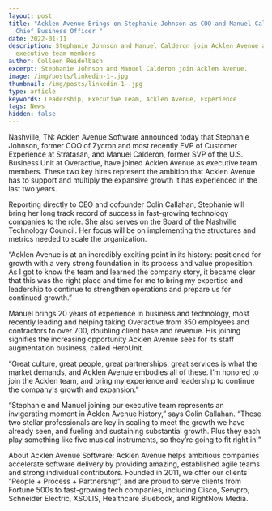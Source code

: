 ```yaml
---
layout: post
title: "Acklen Avenue Brings on Stephanie Johnson as COO and Manuel Calderon as
  Chief Business Officer "
date: 2022-01-11
description: Stephanie Johnson and Manuel Calderon join Acklen Avenue as
  executive team members
author: Colleen Reidelbach
excerpt: Stephanie Johnson and Manuel Calderon join Acklen Avenue.
image: /img/posts/linkedin-1-.jpg
thumbnail: /img/posts/linkedin-1-.jpg
type: article
keywords: Leadership, Executive Team, Acklen Avenue, Experience
tags: News
hidden: false
---
```

Nashville, TN: Acklen Avenue Software announced today that Stephanie Johnson, former COO of Zycron and most recently EVP of Customer Experience at Stratasan, and Manuel Calderon, former SVP of the U.S. Business Unit at Overactive, have joined Acklen Avenue as executive team members. These two key hires represent the ambition that Acklen Avenue has to support and multiply the expansive growth it has experienced in the last two years. 

Reporting directly to CEO and cofounder Colin Callahan, Stephanie will bring her long track record of success in fast-growing technology companies to the role. She also serves on the Board of the Nashville Technology Council. Her focus will be on implementing the structures and metrics needed to scale the organization. 

“Acklen Avenue is at an incredibly exciting point in its history: positioned for growth with a very strong foundation in its process and value proposition. As I got to know the team and learned the company story, it became clear that this was the right place and time for me to bring my expertise and leadership to continue to strengthen operations and prepare us for continued growth.”  

Manuel brings 20 years of experience in business and technology, most recently leading and helping taking Overactive from 350 employees and contractors to over 700, doubling client base and revenue. His joining signifies the increasing opportunity Acklen Avenue sees for its staff augmentation business, called HeroUnit. 

“Great culture, great people, great partnerships, great services is what the market demands, and Acklen Avenue embodies all of these. I’m honored to join the Acklen team, and bring my experience and leadership to continue the company's growth and expansion.”

“Stephanie and Manuel joining our executive team represents an invigorating moment in Acklen Avenue history,” says Colin Callahan. “These two stellar professionals are key in scaling to meet the growth we have already seen, and fueling and sustaining substantial growth. Plus they each play something like five musical instruments, so they’re going to fit right in!”

About Acklen Avenue Software: Acklen Avenue helps ambitious companies accelerate software delivery by providing amazing, established agile teams and strong individual contributors. Founded in 2011, we offer our clients “People + Process + Partnership”, and are proud to serve clients from Fortune 500s to fast-growing tech companies, including Cisco, Servpro, Schneider Electric, XSOLIS, Healthcare Bluebook, and RightNow Media.